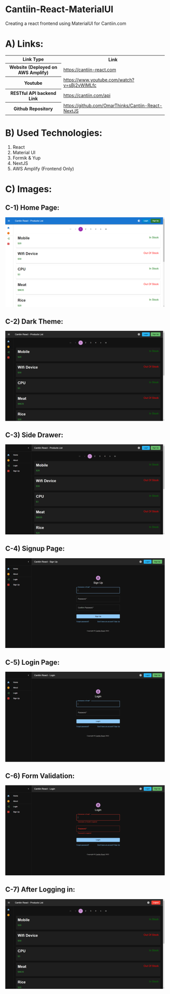 # Cantiin-React-MaterialUI
Creating a react frontend using MaterialUI  for Cantiin.com


# A) Links:



<table>
<tr>
<th>Link Type</th>
<th>Link</th>
</tr>

<tr>
<th>Website (Deployed on AWS Amplify)</th>
<td>
<a href="https://cantiin-react.com">
https://cantiin-react.com</a>
</td>
</tr>

<tr>
<th>Youtube</th>
<td>
<a href="https://www.youtube.com/watch?v=sBj2vWlMLfc">https://www.youtube.com/watch?v=sBj2vWlMLfc</a>
</td>
</tr>

<tr>
<th>RESTful API backend Link</th>
<td>
<a href="https://cantiin.com/api">https://cantiin.com/api</a>
</td>
</tr>


<tr>
<th>Github Repository</th>
<td>
<a href="https://github.com/OmarThinks/Cantiin-React-NextJS">https://github.com/OmarThinks/Cantiin-React-NextJS</a>
</td>
</tr>

</table>





# B) Used Technologies:


1. React
2. Material UI
3. Formik & Yup
4. NextJS
5. AWS Amplify (Frontend Only)








# C) Images:




## C-1) Home Page:

<img src="images/01.png"/>



## C-2) Dark Theme:

<img src="images/02.png"/>


## C-3) Side Drawer:

<img src="images/03.png"/>







## C-4) Signup Page:

<img src="images/04.png"/>



## C-5) Login Page:
<img src="images/05.png"/>







## C-6) Form Validation:
<img src="images/06.png"/>









## C-7) After Logging in:

<img src="images/07.png"/>







